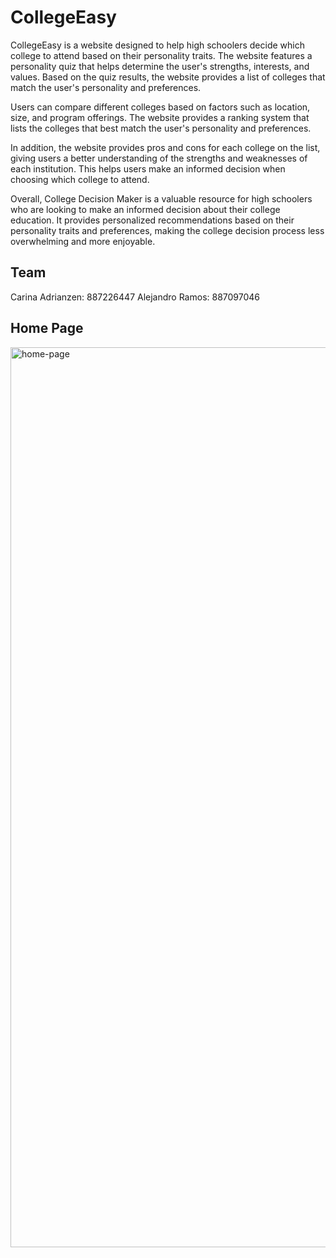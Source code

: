 # CollegeEasy
CollegeEasy is a website designed to help high schoolers decide which college to attend based on their personality traits. The website features a personality quiz that helps determine the user's strengths, interests, and values. Based on the quiz results, the website provides a list of colleges that match the user's personality and preferences.

Users can compare different colleges based on factors such as location, size, and program offerings. The website provides a ranking system that lists the colleges that best match the user's personality and preferences.

In addition, the website provides pros and cons for each college on the list, giving users a better understanding of the strengths and weaknesses of each institution. This helps users make an informed decision when choosing which college to attend.

Overall, College Decision Maker is a valuable resource for high schoolers who are looking to make an informed decision about their college education. It provides personalized recommendations based on their personality traits and preferences, making the college decision process less overwhelming and more enjoyable.

## Team
Carina Adrianzen: 887226447
Alejandro Ramos: 887097046

## Home Page
<img width="1440" alt="home-page" src="https://github.com/carinadyann/CollegeEasy/assets/78000095/b207c599-6727-485f-baeb-54dd91a6e1d0">




